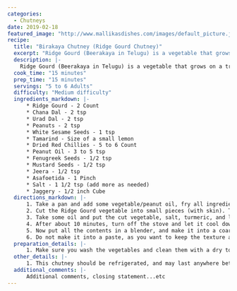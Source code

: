 ```yaml
--- 
categories: 
  - Chutneys
date: 2019-02-18
featured_image: "http://www.mallikasdishes.com/images/default_picture.jpg"
recipe:
  title: "Birakaya Chutney (Ridge Gourd Chutney)"
  excerpt: "Ridge Gourd (Beerakaya in Telugu) is a vegetable that grows on a tropical vine, and belongs to the Gourd family. It looks like a zucchini, but with ridges on the skin and much bigger seeds inside."
  description: |-
    Ridge Gourd (Beerakaya in Telugu) is a vegetable that grows on a tropical vine, and belongs to the Gourd family. It looks like a zucchini, but with ridges on the skin and much bigger seeds inside. This plant has a lot of health benefits. It is high in fiber, has vitamin-c, zinc, iron, riboflavin...etc and helps to fight with seasonal allergies and cold.
  cook_time: "15 minutes"
  prep_time: "15 minutes"
  servings: "5 to 6 Adults"
  difficulty: "Medium difficulty"
  ingredients_markdown: |-
      * Ridge Gourd - 2 Count
      * Chana Dal - 2 tsp
      * Urad Dal - 2 tsp
      * Peanuts - 2 tsp
      * White Sesame Seeds - 1 tsp
      * Tamarind - Size of a small lemon
      * Dried Red Chillies - 5 to 6 Count
      * Peanut Oil - 3 to 5 tsp 
      * Fenugreek Seeds - 1/2 tsp
      * Mustard Seeds - 1/2 tsp
      * Jeera - 1/2 tsp
      * Asafoetida - 1 Pinch
      * Salt - 1 1/2 tsp (add more as needed)
      * Jaggery - 1/2 inch Cube
  directions_markdown: |-
      1. Take a pan and add some vegetable/peanut oil, fry all ingredients, then keep it aside.
      2. Cut the Ridge Gourd vegetable into small pieces (with skin). The skin has a lot of fiber, and no need to peel the vegetable.
      3. Take some oil and put the cut vegetable, salt, turmeric, and little bit of Jaggery, close the lid and cook 7 to 10 minutes in medium frame.
      4. After about 10 minutes, turn off the stove and let it cool down for a few minutes.
      5. Now put all the contents in a blender, and make it into a coarse grain paste.
      6. Do not make it into a paste, as you want to keep the texture and feel the fibers while you eat.
  preparation_details: |-
      1. Make sure you wash the vegetables and clean them with a dry towel or a paper napkin.
  other_details: |-
      1. This chutney should be refrigerated, and may last anywhere between 7 to 10 days.
  additional_comments: |-
      Additional comments, closing statement...etc
---
```

